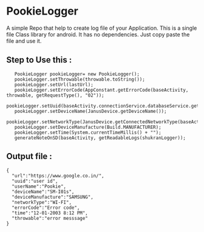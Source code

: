 # PookieLogger

A simple Repo that help to create log file of your Application.
This is a single file Class library for android. It has no dependencies. Just copy paste the file and use it.

## Step to Use this :
```
   PookieLogger pookieLogger= new PookieLogger();
   pookieLogger.setThrowable(throwable.toString());
   pookieLogger.setUrl(lastUrl);
   pookieLogger.setErrorCode(AppConstant.getErrorCode(baseActivity, throwable, getRequestType(), "02"));
   pookieLogger.setUuid(baseActivity.connectionService.databaseService.getCurrentUser().getUsername());
   pookieLogger.setDeviceName(JanusDevice.getDeviceName());
   pookieLogger.setNetworkType(JanusDevice.getConnectedNetworkType(baseActivity));
   pookieLogger.setDeviceManufacture(Build.MANUFACTURER);
   pookieLogger.setTime(System.currentTimeMillis() + "");
   generateNoteOnSD(baseActivity, getReadableLogs(shukranLogger));

```

## Output file :
```
{
  "url":"https://www.google.co.in/",
  "uuid":"user id",
  "userName":"Pookie",
  "deviceName":"SM-I01s",
  "deviceManufacture":"SAMSUNG",
  "networkType":"WI-FI",
  "errorCode":"Error code",
  "time":"12-01-2003 8:12 PM",
  "throwable":"error messsage"
}
